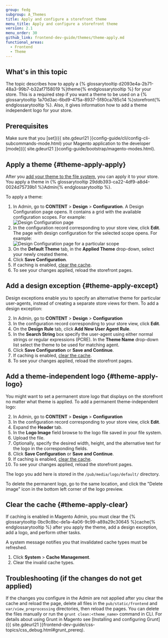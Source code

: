 ```yaml
---
group: fedg
subgroup: A_Themes
title: Apply and configure a storefront theme
menu_title: Apply and configure a storefront theme
version: 2.1
menu_order: 30
github_link: frontend-dev-guide/themes/theme-apply.md
functional_areas:
  - Frontend
  - Theme
---
```


<h2 id="theme-apply-overview">What's in this topic</h2>

The topic describes how to apply a {% glossarytooltip d2093e4a-2b71-48a3-99b7-b32af7158019 %}theme{% endglossarytooltip %} for your store. This is a required step if you want a theme to be used on a {% glossarytooltip 1a70d3ac-6bd9-475a-8937-5f80ca785c14 %}storefront{% endglossarytooltip %}.
Also, it gives information how to add a theme independent logo for your store.

## Prerequisites

Make sure that you [set]({{ site.gdeurl21 }}config-guide/cli/config-cli-subcommands-mode.html) your Magento application to the developer [mode]({{ site.gdeurl21 }}config-guide/bootstrap/magento-modes.html).


## Apply a theme {#theme-apply-apply}
After you <a href="{{ site.gdeurl21 }}frontend-dev-guide/themes/theme-create.html">add your theme to the file system</a>, you can apply it to your store. You apply a theme in {% glossarytooltip 29ddb393-ca22-4df9-a8d4-0024d75739b1 %}Admin{% endglossarytooltip %}.

To apply a theme:

1. In Admin, go to **CONTENT** > **Design** > **Configuration**. A Design Configuration page opens. It contains a grid with the available configuration scopes. For example: <br><img src="{{ site.baseurl }}/common/images/design_conf1.png" alt="Design Configuration page">
2. In the configuration record corresponding to your store view, click **Edit**. The page with design configuration for the selected scope opens. For example:
<br><img src="{{ site.baseurl }}/common/images/fdg/applied_theme.png" alt="Design Configuration page for a particular scope">
4. On the **Default Theme** tab, in the **Applied Theme** drop-down, select your newly created theme.
5. Click **Save Configuration**.
6. If caching is enabled, <a href="#theme-apply-clear">clear the cache</a>.
6. To see your changes applied, reload the storefront pages.


## Add a design exception {#theme-apply-except}
Design exceptions enable you to specify an alternative theme for particular user-agents, instead of creating a separate store views for them.
To add a design exception:


2. In Admin, go to **CONTENT** > **Design** > **Configuration**
2. In the configuration record corresponding to your store view, click **Edit**.
4. On the **Design Rule** tab, click **Add New User Agent Rule**.
5. In the **Search String** box specify the user-agent using either normal strings or regular expressions (PCRE). In the **Theme Name** drop-down list select the theme to be used for matching agent.
6. Click **Save Configuration** or **Save and Continue**.
7. If caching is enabled, <a href="#theme-apply-clear">clear the cache</a>.
6. To see your changes applied, reload the storefront pages.


## Add a theme-independent logo {#theme-apply-logo}
You might want to set a permanent store logo that displays on the storefront no matter what theme is applied.
To add a permanent theme-independent logo:

2. In Admin, go to **CONTENT** > **Design** > **Configuration**
2. In the configuration record corresponding to your store view, click **Edit**.
3. Expand the **Header** tab.
4. In the **Logo Image** field browse to the logo file saved in your file system.
6. Upload the file.
5. Optionally, specify the desired width, height, and the alternative text for the logo in the corresponding fields.
7. Click **Save Configuration** or **Save and Continue**.
7. If caching is enabled, <a href="#theme-apply-clear">clear the cache</a>.
8. To see your changes applied, reload the storefront pages.

The logo you add here is stored in the `/pub/media/logo/default/` directory.

<div class="bs-callout bs-callout-warning" id="warning">
  <p>To delete the permanent logo, go to the same location, and click the "Delete image" icon in the bottom left corner of the logo preview.</p>
</div>

## Clear the cache {#theme-apply-clear}
If caching is enabled in Magento Admin, you must clear the {% glossarytooltip 0bc9c8bc-de1a-4a06-9c99-a89a29c30645 %}cache{% endglossarytooltip %} after you apply the theme, add a design exception, add a logo, and perform other tasks.

A system message notifies you that invalidated cache types must be refreshed.

1.	Click **System** > **Cache Management**.
2.	Clear the invalid cache types.

## Troubleshooting (if the changes do not get applied)

If the changes you configure in the Admin are not applied after you clear the cache and reload the page, delete all files in the `pub/static/frontend` and `var/view_preprocessing` directories, then reload the pages. You can delete the files manually or run the `grunt clean:<theme_name>` command in CLI. For details about using Grunt in Magento see [Installing and configuring Grunt]({{ site.gdeurl21 }}frontend-dev-guide/css-topics/css_debug.html#grunt_prereq).
